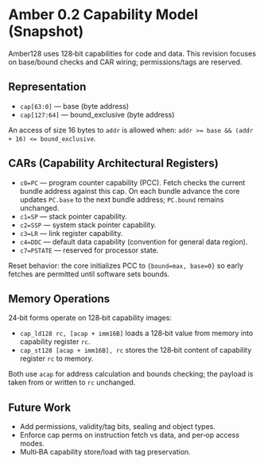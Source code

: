 # Amber 0.2 Capability Model (Snapshot)

Amber128 uses 128‑bit capabilities for code and data. This revision focuses on base/bound checks and CAR wiring; permissions/tags are reserved.

## Representation

- `cap[63:0]`   — base (byte address)
- `cap[127:64]` — bound_exclusive (byte address)

An access of size 16 bytes to `addr` is allowed when:
`addr >= base && (addr + 16) <= bound_exclusive`.

## CARs (Capability Architectural Registers)

- `c0=PC` — program counter capability (PCC). Fetch checks the current bundle address against this cap. On each bundle advance the core updates `PC.base` to the next bundle address; `PC.bound` remains unchanged.
- `c1=SP` — stack pointer capability.
- `c2=SSP` — system stack pointer capability.
- `c3=LR` — link register capability.
- `c4=DDC` — default data capability (convention for general data region).
- `c7=PSTATE` — reserved for processor state.

Reset behavior: the core initializes PCC to `{bound=max, base=0}` so early fetches are permitted until software sets bounds.

## Memory Operations

24‑bit forms operate on 128‑bit capability images:

- `cap_ld128 rc, [acap + imm16B]` loads a 128‑bit value from memory into capability register `rc`.
- `cap_st128 [acap + imm16B], rc` stores the 128‑bit content of capability register `rc` to memory.

Both use `acap` for address calculation and bounds checking; the payload is taken from or written to `rc` unchanged.

## Future Work

- Add permissions, validity/tag bits, sealing and object types.
- Enforce cap perms on instruction fetch vs data, and per‑op access modes.
- Multi‑BA capability store/load with tag preservation.

